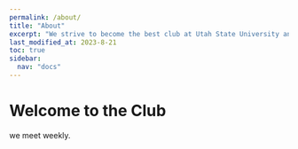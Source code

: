 ```yaml
---
permalink: /about/
title: "About"
excerpt: "We strive to become the best club at Utah State University and a prestigious cybersecurity club with a national presence."
last_modified_at: 2023-8-21
toc: true
sidebar:
  nav: "docs"
---
```


# Welcome to the Club

we meet weekly.
